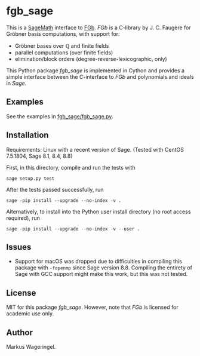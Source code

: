 # fgb_sage

This is a [SageMath](https://www.sagemath.org/) interface to
[FGb](https://www-polsys.lip6.fr/~jcf/FGb/index.html).
*FGb* is a C-library by J. C. Faugère for Gröbner basis computations, with
support for:

* Gröbner bases over ℚ and finite fields
* parallel computations (over finite fields)
* elimination/block orders (degree-reverse-lexicographic, only)

This Python package *fgb_sage* is implemented in Cython and provides a simple
interface between the C-interface to *FGb* and polynomials and ideals in
*Sage*.

## Examples

See the examples in [fgb_sage/fgb_sage.py](fgb_sage/fgb_sage.py).

## Installation

Requirements: Linux with a recent version of Sage.
(Tested with CentOS 7.5.1804, Sage 8.1, 8.4, 8.8)

First, in this directory, compile and run the tests with
```
sage setup.py test
```

After the tests passed successfully, run
```
sage -pip install --upgrade --no-index -v .
```

Alternatively, to install into the Python user install directory (no root
access required), run
```
sage -pip install --upgrade --no-index -v --user .
```

## Issues

* Support for macOS was dropped due to difficulties in compiling this package
  with `-fopenmp` since Sage version 8.8. Compiling the entirety of Sage with
  GCC support might make this work, but this was not tested.

## License

MIT for this package *fgb_sage*. However, note that *FGb* is licensed for
academic use only.

## Author

Markus Wageringel.
